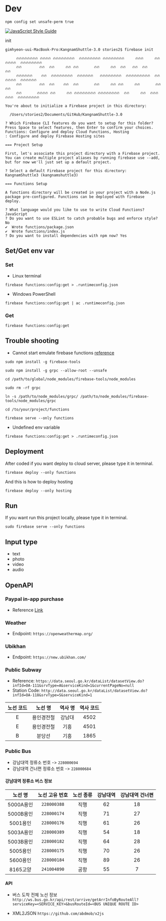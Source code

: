
# Dev

```
npm config set unsafe-perm true
```

[![JavaScript Style Guide](https://cdn.rawgit.com/standard/standard/master/badge.svg)](https://github.com/standard/standard)

init

```
gimhyeon-uui-MacBook-Pro:KangnamShuttle-3.0 stories2$ firebase init

     🔥🔥🔥🔥🔥🔥🔥🔥 🔥🔥🔥🔥 🔥🔥🔥🔥🔥🔥🔥🔥  🔥🔥🔥🔥🔥🔥🔥🔥 🔥🔥🔥🔥🔥🔥🔥🔥     🔥🔥🔥     🔥🔥🔥🔥🔥🔥  🔥🔥🔥🔥🔥🔥🔥🔥
     🔥🔥        🔥🔥  🔥🔥     🔥🔥 🔥🔥       🔥🔥     🔥🔥  🔥🔥   🔥🔥  🔥🔥       🔥🔥
     🔥🔥🔥🔥🔥🔥    🔥🔥  🔥🔥🔥🔥🔥🔥🔥🔥  🔥🔥🔥🔥🔥🔥   🔥🔥🔥🔥🔥🔥🔥🔥  🔥🔥🔥🔥🔥🔥🔥🔥🔥  🔥🔥🔥🔥🔥🔥  🔥🔥🔥🔥🔥🔥
     🔥🔥        🔥🔥  🔥🔥    🔥🔥  🔥🔥       🔥🔥     🔥🔥 🔥🔥     🔥🔥       🔥🔥 🔥🔥
     🔥🔥       🔥🔥🔥🔥 🔥🔥     🔥🔥 🔥🔥🔥🔥🔥🔥🔥🔥 🔥🔥🔥🔥🔥🔥🔥🔥  🔥🔥     🔥🔥  🔥🔥🔥🔥🔥🔥  🔥🔥🔥🔥🔥🔥🔥🔥

You're about to initialize a Firebase project in this directory:

  /Users/stories2/Documents/GitHub/KangnamShuttle-3.0

? Which Firebase CLI features do you want to setup for this folder? Press Space to select features, then Enter to confirm your choices. Functions: Configure and deploy Cloud Functions, Hosting
: Configure and deploy Firebase Hosting sites

=== Project Setup

First, let's associate this project directory with a Firebase project.
You can create multiple project aliases by running firebase use --add, 
but for now we'll just set up a default project.

? Select a default Firebase project for this directory: KangnamShuttle3 (kangnamshuttle3)

=== Functions Setup

A functions directory will be created in your project with a Node.js
package pre-configured. Functions can be deployed with firebase deploy.

? What language would you like to use to write Cloud Functions? JavaScript
? Do you want to use ESLint to catch probable bugs and enforce style? No
✔  Wrote functions/package.json
✔  Wrote functions/index.js
? Do you want to install dependencies with npm now? Yes

```

## Set/Get env var

### Set

- Linux terminal
```
firebase functions:config:get > .runtimeconfig.json
```

- Windows PowerShell
```
firebase functions:config:get | ac .runtimeconfig.json
```

### Get
```
firebase functions:config:get
```

## Trouble shooting 
- Cannot start emulate firebase functions
[reference](https://github.com/firebase/firebase-tools/issues/442)
```
sudo npm install -g firebase-tools

sudo npm install -g grpc --allow-root --unsafe

cd /path/to/global/node_modules/firebase-tools/node_modules

sudo rm -rf grpc

ln -s /path/to/node_modules/grpc/ /path/to/node_modules/firebase-tools/node_modules/grpc

cd /to/your/project/functions

firebase serve --only functions
```

- Undefined env variable
```
firebase functions:config:get > .runtimeconfig.json
``` 

## Deployment

After coded if you want deploy to cloud server, please type it in terminal.
```
firebase deploy --only functions
```

And this is how to deploy hosting
```
firebase deploy --only hosting
```

## Run

If you want run this project locally, please type it in terminal.
```
sudo firebase serve --only functions
```

## Input type

* text
* photo
* video
* audio

## OpenAPI

### Paypal in-app purchase

- Reference [Link](https://www.nodejsera.com/paypal-payment-integration-using-nodejs-part1.html)

### Weather

- Endpoint: `https://openweathermap.org/`

### Ubikhan

- Endpoint: `https://new.ubikhan.com/`

### Public Subway

- Reference: `https://data.seoul.go.kr/dataList/datasetView.do?infId=OA-111&srvType=A&serviceKind=1&currentPageNo=null`
- Station Code: `http://data.seoul.go.kr/dataList/datasetView.do?infId=OA-118&srvType=S&serviceKind=1`


| 노선 코드 | 노선 명 | 역사 명 | 역사 코드 |
|:-:|:-:|:-:|:-:|
| E  | 용인경전철 | 강남대  | 4502  |
| E  | 용인경전철 | 기흥  | 4501  |
| B  | 분당선 | 기흥  | 1865  |

### Public Bus

- 강남대역 정류소 번호 -> `228000694`
- 강남대역 건너편 정류소 번호 -> `228000684`

#### 강남대역 정류소 버스 정보

| 노선 명 | 노선 고유 번호 | 노선 종류 | 강남대역 | 강남대역 건너편 |
|:-:|:-:|:-:|:-:|:-:|
| 5000A용인  | `228000388`  | 직행  | 62  | 18  |
| 5000B용인  | `228000174`  | 직행  | 71  | 27  |
| 5001용인  | `228000176`  | 직행  | 61  | 26  |
| 5003A용인  | `228000389`  | 직행  | 54  | 18  |
| 5003B용인  | `228000182`  | 직행  | 64  | 28  |
| 5005용인  | `228000175`  | 직행  | 70  | 26  |
| 5600용인  | `228000184`  | 직행  | 89  | 26  |
| 8165고양  | `241004890`  | 공항  | 55  | 7  |

#### API
- 버스 도착 전체 노선 정보
`http://ws.bus.go.kr/api/rest/arrive/getArrInfoByRouteAll?serviceKey=<SERVICE_KEY>&busRouteId=<BUS UNIQUE ROUTE ID>`

- XML2JSON
`https://github.com/abdmob/x2js`
